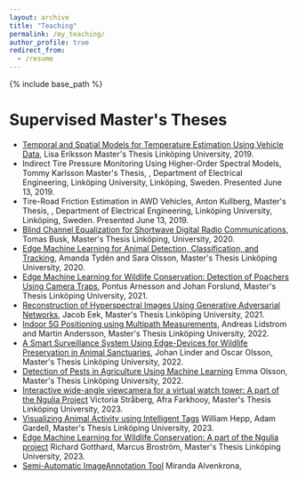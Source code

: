 ```yaml
---
layout: archive
title: "Teaching"
permalink: /my_teaching/
author_profile: true
redirect_from:
  - /resume
---
```


{% include base_path %}

Supervised Master's Theses
======


- [Temporal and Spatial Models for Temperature Estimation Using Vehicle Data](https://urn.kb.se/resolve?urn=urn:nbn:se:liu:diva-157654), Lisa Eriksson Master's Thesis Linköping University, 2019.
- Indirect Tire Pressure Monitoring Using Higher-Order Spectral Models, Tommy Karlsson Master's Thesis, , Department of Electrical Engineering, Linköping University, Linköping, Sweden. Presented June 13, 2019.
- Tire-Road Friction Estimation in AWD Vehicles, Anton Kullberg, Master's Thesis, , Department of Electrical Engineering, Linköping University, Linköping, Sweden. Presented June 13, 2019.
- [Blind Channel Equalization for Shortwave Digital Radio Communications](https://urn.kb.se/resolve?urn=urn:nbn:se:liu:diva-164117), Tomas Busk, Master's Thesis Linköping, University, 2020.
- [Edge Machine Learning for Animal Detection, Classification, and Tracking](https://urn.kb.se/resolve?urn=urn:nbn:se:liu:diva-166572), Amanda Tydén and Sara Olsson, Master's Thesis Linköping University, 2020.
- [Edge Machine Learning for Wildlife Conservation: Detection of Poachers Using Camera Traps](https://urn.kb.se/resolve?urn=urn:nbn:se:liu:diva-177483), Pontus Arnesson and Johan Forslund, Master's Thesis Linköping University, 2021.
- [Reconstruction of Hyperspectral Images Using Generative Adversarial Networks](https://urn.kb.se/resolve?urn=urn:nbn:se:liu:diva-181808), Jacob Eek, Master's Thesis Linköping University, 2021.
- [Indoor 5G Positioning using Multipath Measurements](https://urn.kb.se/resolve?urn=urn:nbn:se:liu:diva-185920), Andreas Lidstrom and Martin Andersson, Master's Thesis Linköping University, 2022.
- [A Smart Surveillance System Using Edge-Devices for Wildlife Preservation in Animal Sanctuaries](https://urn.kb.se/resolve?urn=urn:nbn:se:liu:diva-186261), Johan Linder and Oscar Olsson, Master's Thesis Linköping University, 2022.
- [Detection of Pests in Agriculture Using Machine Learning](https://urn.kb.se/resolve?urn=urn:nbn:se:liu:diva-190732) Emma Olsson, Master's Thesis Linköping University, 2022.
- [Interactive wide-angle viewcamera for a virtual watch tower: A part of the Ngulia Project](https://urn.kb.se/resolve?urn=urn:nbn:se:liu:diva-195975) Victoria Stråberg, 
Afra Farkhooy, Master's Thesis Linköping University, 2023.
- [Visualizing Animal Activity using Intelligent Tags](https://urn.kb.se/resolve?urn=urn:nbn:se:liu:diva-197066) William Hepp, 
Adam Gardell, Master's Thesis Linköping University, 2023.
- [Edge Machine Learning for Wildlife Conservation: A part of the Ngulia project](https://urn.kb.se/resolve?urn=urn:nbn:se:liu:diva-196981) Richard Gotthard,
Marcus Broström, Master's Thesis Linköping University, 2023.
- [Semi-Automatic ImageAnnotation Tool](https://urn.kb.se/resolve?urn=urn:nbn:se:liu:diva-197191) Miranda Alvenkrona, 


